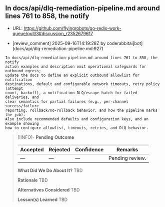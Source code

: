 ## In docs/api/dlq-remediation-pipeline.md around lines 761 to 858, the notify

- URL: https://github.com/flyingrobots/go-redis-work-queue/pull/3#discussion_r2352679617

- [review_comment] 2025-09-16T14:19:28Z by coderabbitai[bot] (docs/api/dlq-remediation-pipeline.md:927)

```text
In docs/api/dlq-remediation-pipeline.md around lines 761 to 858, the notify
action examples and description omit operational safeguards for outbound egress;
update the docs to define an explicit outbound allowlist for notification
destinations, default and configurable network timeouts, retry policy (attempt
count, backoff), a notification DLQ/escape hatch for failed deliveries, and
clear semantics for partial failures (e.g., per-channel success/failure
reporting, rollback/no-rollback behavior, and how the pipeline marks the job).
Also include recommended defaults and configuration keys, and an example showing
how to configure allowlist, timeouts, retries, and DLQ behavior.
```

> [!INFO]- **Pending**
> **Outcome**
> 
> | Accepted | Rejected | Confidence | Remarks |
> |----------|----------|------------|---------|
> | — | — | — | Pending review. |
>
> **What Did We Do About It?**
> TBD
>
> **Rationale**
> TBD
>
> **Alternatives Considered**
> TBD
>
> **Lesson(s) Learned**
> TBD
